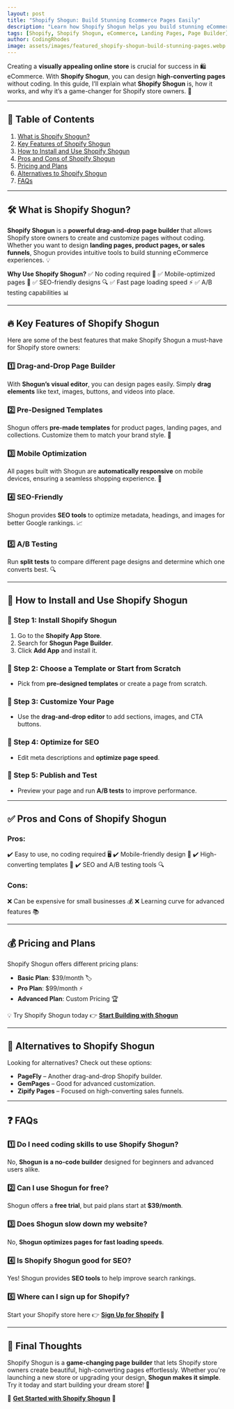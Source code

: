 ```yaml
---
layout: post
title: "Shopify Shogun: Build Stunning Ecommerce Pages Easily"
description: "Learn how Shopify Shogun helps you build stunning eCommerce pages easily with drag-and-drop tools and advanced customization options."
tags: [Shopify, Shopify Shogun, eCommerce, Landing Pages, Page Builder]
author: CodingRhodes
image: assets/images/featured_shopify-shogun-build-stunning-pages.webp
---
```


Creating a **visually appealing online store** is crucial for success in 🛍️ eCommerce. With **Shopify Shogun**, you can design **high-converting pages** without coding. In this guide, I’ll explain what **Shopify Shogun** is, how it works, and why it’s a game-changer for Shopify store owners. 🚀

---

## 📖 Table of Contents
1. [What is Shopify Shogun?](#what-is-shopify-shogun)
2. [Key Features of Shopify Shogun](#key-features-of-shopify-shogun)
3. [How to Install and Use Shopify Shogun](#how-to-install-and-use-shopify-shogun)
4. [Pros and Cons of Shopify Shogun](#pros-and-cons-of-shopify-shogun)
5. [Pricing and Plans](#pricing-and-plans)
6. [Alternatives to Shopify Shogun](#alternatives-to-shopify-shogun)
7. [FAQs](#faqs)

---

## 🛠️ What is Shopify Shogun?
**Shopify Shogun** is a **powerful drag-and-drop page builder** that allows Shopify store owners to create and customize pages without coding. Whether you want to design **landing pages, product pages, or sales funnels**, Shogun provides intuitive tools to build stunning eCommerce experiences. 💡

**Why Use Shopify Shogun?**
✅ No coding required 🎨
✅ Mobile-optimized pages 📱
✅ SEO-friendly designs 🔍
✅ Fast page loading speed ⚡
✅ A/B testing capabilities 📊

---

## 🔥 Key Features of Shopify Shogun
Here are some of the best features that make Shopify Shogun a must-have for Shopify store owners:

### 1️⃣ Drag-and-Drop Page Builder
With **Shogun’s visual editor**, you can design pages easily. Simply **drag elements** like text, images, buttons, and videos into place.

### 2️⃣ Pre-Designed Templates
Shogun offers **pre-made templates** for product pages, landing pages, and collections. Customize them to match your brand style. 🎨

### 3️⃣ Mobile Optimization
All pages built with Shogun are **automatically responsive** on mobile devices, ensuring a seamless shopping experience. 📱

### 4️⃣ SEO-Friendly
Shogun provides **SEO tools** to optimize metadata, headings, and images for better Google rankings. 📈

### 5️⃣ A/B Testing
Run **split tests** to compare different page designs and determine which one converts best. 🔍

---

## 🚀 How to Install and Use Shopify Shogun

<ins class="adsbygoogle"
     style="display:block"
     data-ad-client="ca-pub-2784742237479601"
     data-ad-slot="3760872290"
     data-ad-format="auto"
     data-full-width-responsive="true"></ins>
<script>
     (adsbygoogle = window.adsbygoogle || []).push({});
</script>

### 📌 Step 1: Install Shopify Shogun
1. Go to the **Shopify App Store**.
2. Search for **Shogun Page Builder**.
3. Click **Add App** and install it.

### 📌 Step 2: Choose a Template or Start from Scratch
- Pick from **pre-designed templates** or create a page from scratch.

### 📌 Step 3: Customize Your Page
- Use the **drag-and-drop editor** to add sections, images, and CTA buttons.

### 📌 Step 4: Optimize for SEO
- Edit meta descriptions and **optimize page speed**.

### 📌 Step 5: Publish and Test
- Preview your page and run **A/B tests** to improve performance.

---

## ✅ Pros and Cons of Shopify Shogun
### **Pros:**
✔️ Easy to use, no coding required 🖥️
✔️ Mobile-friendly design 📱
✔️ High-converting templates 🚀
✔️ SEO and A/B testing tools 🔍

### **Cons:**
❌ Can be expensive for small businesses 💰
❌ Learning curve for advanced features 📚

---

## 💰 Pricing and Plans
Shopify Shogun offers different pricing plans:
- **Basic Plan**: $39/month 🏷️
- **Pro Plan**: $99/month ⚡
- **Advanced Plan**: Custom Pricing 🏆

💡 Try Shopify Shogun today 👉 [**Start Building with Shogun**](https://shopify.pxf.io/POrzKR)

---

## 🔄 Alternatives to Shopify Shogun
Looking for alternatives? Check out these options:
- **PageFly** – Another drag-and-drop Shopify builder.
- **GemPages** – Good for advanced customization.
- **Zipify Pages** – Focused on high-converting sales funnels.

---

## ❓ FAQs

### 1️⃣ Do I need coding skills to use Shopify Shogun?
No, **Shogun is a no-code builder** designed for beginners and advanced users alike.

### 2️⃣ Can I use Shogun for free?
Shogun offers a **free trial**, but paid plans start at **$39/month**.

### 3️⃣ Does Shogun slow down my website?
No, **Shogun optimizes pages for fast loading speeds**.

### 4️⃣ Is Shopify Shogun good for SEO?
Yes! Shogun provides **SEO tools** to help improve search rankings.

### 5️⃣ Where can I sign up for Shopify?
Start your Shopify store here 👉 [**Sign Up for Shopify**](https://shopify.pxf.io/POrzKR) 🚀

---

<ins class="adsbygoogle"
     style="display:block"
     data-ad-client="ca-pub-2784742237479601"
     data-ad-slot="3760872290"
     data-ad-format="auto"
     data-full-width-responsive="true"></ins>
<script>
     (adsbygoogle = window.adsbygoogle || []).push({});
</script>

## 📢 Final Thoughts
Shopify Shogun is a **game-changing page builder** that lets Shopify store owners create beautiful, high-converting pages effortlessly. Whether you're launching a new store or upgrading your design, **Shogun makes it simple**. Try it today and start building your dream store! 🚀

🔗 [**Get Started with Shopify Shogun**](https://shopify.pxf.io/POrzKR) 🎯

